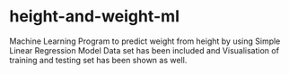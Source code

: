 # height-and-weight-ml
Machine Learning Program to predict weight from height by using Simple Linear Regression Model
Data set has been included and Visualisation of training and testing set has been shown as well.
